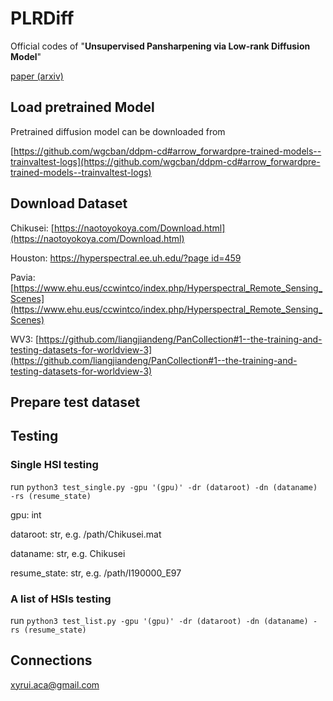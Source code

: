 # PLRDiff
Official codes of "**Unsupervised Pansharpening via Low-rank Diffusion Model**" 

[paper (arxiv)](https://arxiv.org/pdf/2305.10925.pdf)

## Load pretrained Model 
Pretrained diffusion model can be downloaded from

[https://github.com/wgcban/ddpm-cd#arrow_forwardpre-trained-models--trainvaltest-logs](https://github.com/wgcban/ddpm-cd#arrow_forwardpre-trained-models--trainvaltest-logs)

## Download Dataset

Chikusei: [https://naotoyokoya.com/Download.html](https://naotoyokoya.com/Download.html)

Houston: [https://hyperspectral.ee.uh.edu/?page id=459](https://hyperspectral.ee.uh.edu/?page_id=459)

Pavia: [https://www.ehu.eus/ccwintco/index.php/Hyperspectral_Remote_Sensing_Scenes](https://www.ehu.eus/ccwintco/index.php/Hyperspectral_Remote_Sensing_Scenes)

WV3: [https://github.com/liangjiandeng/PanCollection#1--the-training-and-testing-datasets-for-worldview-3](https://github.com/liangjiandeng/PanCollection#1--the-training-and-testing-datasets-for-worldview-3)

## Prepare test dataset

## Testing
### Single HSI testing
run ``python3 test_single.py -gpu '(gpu)' -dr (dataroot) -dn (dataname) -rs (resume_state)``

gpu: int

dataroot: str, e.g. /path/Chikusei.mat

dataname: str, e.g. Chikusei

resume_state: str, e.g. /path/I190000_E97

### A list of HSIs testing
run ``python3 test_list.py -gpu '(gpu)' -dr (dataroot) -dn (dataname) -rs (resume_state)``

## Connections
<a href="mailto:xyrui.aca@gmail.com">xyrui.aca@gmail.com</a>

